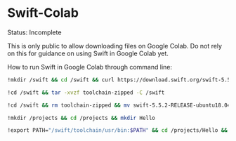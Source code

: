 # Swift-Colab

Status: Incomplete

This is only public to allow downloading files on Google Colab. Do not rely on this for guidance on using Swift in Google Colab yet.

How to run Swift in Google Colab through command line:

```bash
!mkdir /swift && cd /swift && curl https://download.swift.org/swift-5.5.2-release/ubuntu1804/swift-5.5.2-RELEASE/swift-5.5.2-RELEASE-ubuntu18.04.tar.gz --output toolchain-zipped

!cd /swift && tar -xvzf toolchain-zipped -C /swift

!cd /swift && rm toolchain-zipped && mv swift-5.5.2-RELEASE-ubuntu18.04 toolchain

!mkdir /projects && cd /projects && mkdir Hello

!export PATH="/swift/toolchain/usr/bin:$PATH" && cd /projects/Hello && swift package init && swift build
```
